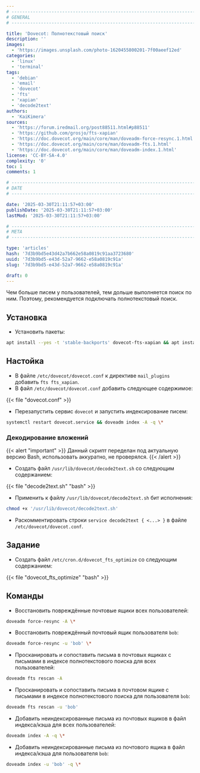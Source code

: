 ```yaml
---
# -------------------------------------------------------------------------------------------------------------------- #
# GENERAL
# -------------------------------------------------------------------------------------------------------------------- #

title: 'Dovecot: Полнотекстовый поиск'
description: ''
images:
  - 'https://images.unsplash.com/photo-1620455800201-7f00aeef12ed'
categories:
  - 'linux'
  - 'terminal'
tags:
  - 'debian'
  - 'email'
  - 'dovecot'
  - 'fts'
  - 'xapian'
  - 'decode2text'
authors:
  - 'KaiKimera'
sources:
  - 'https://forum.iredmail.org/post88511.html#p88511'
  - 'https://github.com/grosjo/fts-xapian'
  - 'https://doc.dovecot.org/main/core/man/doveadm-force-resync.1.html'
  - 'https://doc.dovecot.org/main/core/man/doveadm-fts.1.html'
  - 'https://doc.dovecot.org/main/core/man/doveadm-index.1.html'
license: 'CC-BY-SA-4.0'
complexity: '0'
toc: 1
comments: 1

# -------------------------------------------------------------------------------------------------------------------- #
# DATE
# -------------------------------------------------------------------------------------------------------------------- #

date: '2025-03-30T21:11:57+03:00'
publishDate: '2025-03-30T21:11:57+03:00'
lastMod: '2025-03-30T21:11:57+03:00'

# -------------------------------------------------------------------------------------------------------------------- #
# META
# -------------------------------------------------------------------------------------------------------------------- #

type: 'articles'
hash: '7d3b9bd5e43d42a7b662e58a0819c91aa3723680'
uuid: '7d3b9bd5-e43d-52a7-9662-e58a0819c91a'
slug: '7d3b9bd5-e43d-52a7-9662-e58a0819c91a'

draft: 0
---
```


Чем больше писем у пользователей, тем дольше выполняется поиск по ним. Поэтому, рекомендуется подключать полнотекстовый поиск.

<!--more-->

## Установка

- Установить пакеты:

```bash
apt install --yes -t 'stable-backports' dovecot-fts-xapian && apt install --yes xapian-tools
```

## Настойка

- В файле `/etc/dovecot/dovecot.conf` к директиве `mail_plugins` добавить `fts fts_xapian`.
- В файл `/etc/dovecot/dovecot.conf` добавить следующее содержимое:

{{< file "dovecot.conf" >}}

- Перезапустить сервис `dovecot` и запустить индексирование писем:

```bash
systemctl restart dovecot.service && doveadm index -A -q \*
```

### Декодирование вложений

{{< alert "important" >}}
Данный скрипт переделан под актуальную версию Bash, использовать аккуратно, не проверялся.
{{< /alert >}}

- Создать файл `/usr/lib/dovecot/decode2text.sh` со следующим содержанием:

{{< file "decode2text.sh" "bash" >}}

- Применить к файлу `/usr/lib/dovecot/decode2text.sh` бит исполнения:

```bash
chmod +x '/usr/lib/dovecot/decode2text.sh'
```

- Раскомментировать строки `service decode2text { <...> }` в файле `/etc/dovecot/dovecot.conf`.

## Задание

- Создать файл `/etc/cron.d/dovecot_fts_optimize` со следующим содержанием:

{{< file "dovecot_fts_optimize" "bash" >}}

## Команды

- Восстановить повреждённые почтовые ящики всех пользователей:

```bash
doveadm force-resync -A \*
```

- Восстановить повреждённый почтовый ящик пользователя `bob`:

```bash
doveadm force-resync -u 'bob' \*
```

- Просканировать и сопоставить письма в почтовых ящиках с письмами в индексе полнотекстового поиска для всех пользователей:

```bash
doveadm fts rescan -A
```

- Просканировать и сопоставить письма в почтовом ящике с письмами в индексе полнотекстового поиска для пользователя `bob`:

```bash
doveadm fts rescan -u 'bob'
```

- Добавить неиндексированные письма из почтовых ящиков в файл индекса/кэша для всех пользователей:

```bash
doveadm index -A -q \*
```

- Добавить неиндексированные письма из почтового ящика в файл индекса/кэша для пользователя `bob`:

```bash
doveadm index -u 'bob' -q \*
```
